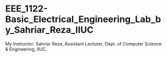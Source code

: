 # EEE_1122-Basic_Electrical_Engineering_Lab_by_Sahriar_Reza_IIUC
My Instructor: Sahriar Reza, Assistant Lecturer, Dept. of Computer Science & Engineering, IIUC.
